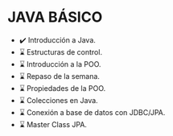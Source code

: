 # JAVA BÁSICO
- ✔️ Introducción a Java.
- ⌛ Estructuras de control.
- ⌛ Introducción a la POO.
- ⌛ Repaso de la semana.
- ⌛ Propiedades de la POO.
- ⌛ Colecciones en Java.
- ⌛ Conexión a base de datos con JDBC/JPA.
- ⌛ Master Class JPA.
